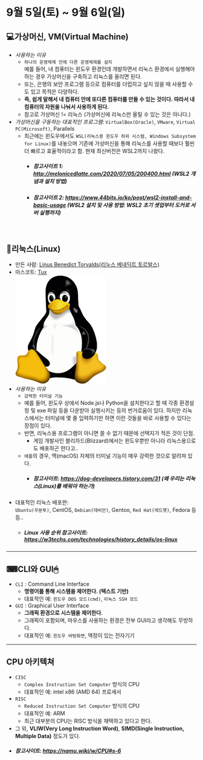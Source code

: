 # 9월 5일(토) ~ 9월 6일(일)
## 💻가상머신, VM(Virtual Machine)
- _사용하는 이유_
  - `하나의 운영체제 안에 다른 운영체제를 설치`
  <br>예를 들어, 내 컴퓨터는 윈도우 환경인데 개발하면서 리눅스 환경에서 실행해야 하는 경우 가상머신을 구축하고 리눅스를 올리면 된다.
  - 또는, 은행의 보안 프로그램 등으로 컴퓨터를 더럽히고 싶지 않을 때 사용할 수도 있고 목적은 다양하다.
  - **즉, 쉽게 말해서 내 컴퓨터 안에 또다른 컴퓨터를 만들 수 있는 것이다. 따라서 내 컴퓨터의 자원을 나눠서 사용하게 된다.**
  - 참고로 가상머신 != 리눅스 (가상머신에 리눅스만 올릴 수 있는 것은 아니다.)
- _가상머신을 구동하는 대표적인 프로그램_: `VirtualBox(Oracle)`, `VMware`, `Virtual PC(Microsoft)`, Parallels
  - 최근에는 윈도우에서도 `WSL(리눅스용 윈도우 하위 시스템, Windows Subsystem for Linux)`를 내놓으며 기존에 가상머신을 통해 리눅스를 사용할 때보다 훨씬 더 빠르고 효율적이라고 함. 현재 최신버전은 WSL2까지 나왔다.
    - ##### 참고사이트 1: http://melonicedlatte.com/2020/07/05/200400.html (WSL2 개념과 설치 방법)
    - ##### 참고사이트 2: https://www.44bits.io/ko/post/wsl2-install-and-basic-usage (WSL2 설치 및 사용 방법: WSL2 초기 셋업부터 도커로 서버 실행까지)

<br>

## 🐧리눅스(Linux)
- 만든 사람: [Linus Benedict Torvalds(리누스 베네딕트 토르발스)](https://namu.wiki/w/%EB%A6%AC%EB%88%84%EC%8A%A4%20%ED%86%A0%EB%A5%B4%EB%B0%9C%EC%8A%A4)
- 마스코트: [Tux](https://namu.wiki/w/%ED%84%B1%EC%8A%A4)
  <br><img src="./../img/Linux/Tux.png" width=50%>
- _사용하는 이유_
  - `강력한 터미널 기능`
  - 예를 들어, 윈도우 상에서 Node.js나 Python을 설치한다고 할 때 각종 환경설정 및 exe 파일 등을 다운받아 실행시키는 등의 번거로움이 있다. 하지만 리눅스에서는 터미널에 몇 줄 입력하기만 하면 이런 것들을 바로 사용할 수 있다는 장점이 있다.
  - 반면, 리눅스용 프로그램이 아니면 쓸 수 없기 때문에 선택지가 적은 것이 단점.
    - 게임 개발사인 블리자드(Blizzard)에서는 윈도우뿐만 아니라 리눅스용으로도 배포하곤 한다고..
  - `애플`의 경우, 맥(macOS) 자체의 터미널 기능이 매우 강력한 것으로 알려져 있다.
    - ##### 참고사이트: https://dog-developers.tistory.com/31 (왜 우리는 리눅스(Linux)를 배워야 하는가)
- 대표적인 리눅스 배포판:
  <br>`Ubuntu(우분투)`, CentOS, `Debian(데비안)`, Gentoo, `Red Hat(레드햇)`, Fedora 등등..
  - ##### **Linux 사용 순위** 참고사이트: https://w3techs.com/technologies/history_details/os-linux

- - -

## ⌨CLI와 GUI🖱
- `CLI` : Command Line Interface
  - **명령어를 통해 시스템을 제어한다. (텍스트 기반)**
  - 대표적인 예: `윈도우 DOS 모드(cmd)`, `리눅스 SSH 모드`
- `GUI` : Graphical User Interface
  - **그래픽 환경으로 시스템을 제어한다.**
  - 그래픽이 포함되며, 마우스를 사용하는 환경은 전부 GUI라고 생각해도 무방하다.
  - 대표적인 예: `윈도우 바탕화면`, 액정이 있는 전자기기

- - -

## CPU 아키텍쳐
- `CISC`
  - `Complex Instruction Set Computer` 방식의 CPU
  - 대표적인 예: intel x86 (AMD 64) 프로세서
- `RISC`
  - `Reduced Instruction Set Computer` 방식의 CPU
  - 대표적인 예: ARM
  - 최근 대부분의 CPU는 RISC 방식을 채택하고 있다고 한다.
- 그 외, **VLIW(Very Long Instruction Word)**, **SIMD(Single Instruction, Multiple Data)** 정도가 있다.
- ##### 참고사이트: https://namu.wiki/w/CPU#s-6